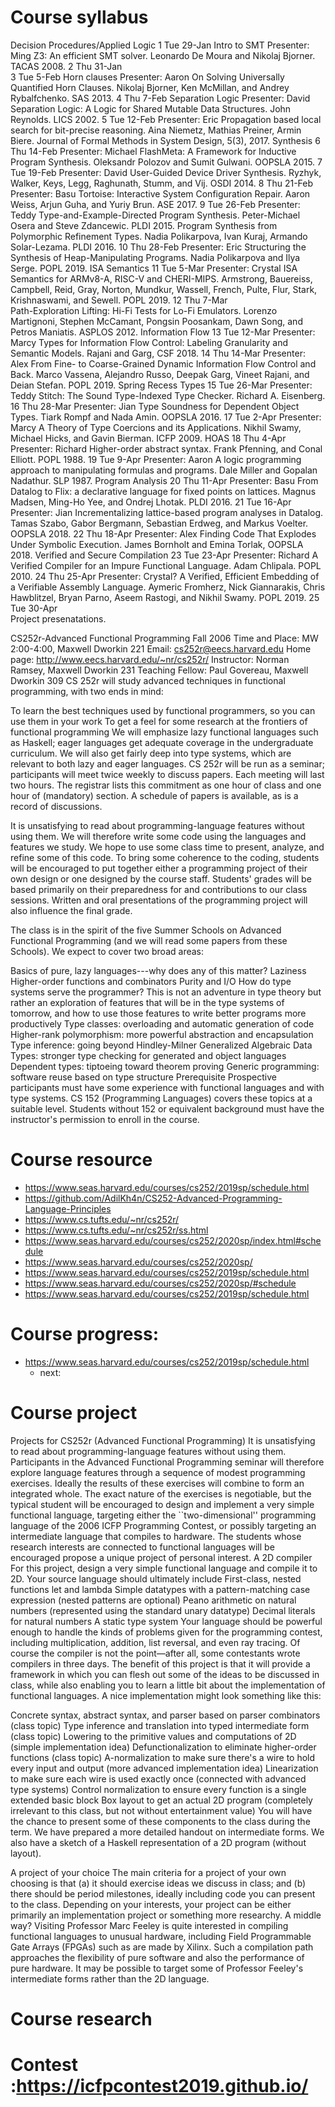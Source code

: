 # Course syllabus 

Decision Procedures/Applied Logic
1	Tue 29-Jan	Intro to SMT	Presenter: Ming
Z3: An efficient SMT solver. Leonardo De Moura and Nikolaj Bjorner. TACAS 2008.
2	Thu 31-Jan	
3	Tue 5-Feb	Horn clauses	Presenter: Aaron
On Solving Universally Quantified Horn Clauses. Nikolaj Bjorner, Ken McMillan, and Andrey Rybalfchenko. SAS 2013.
4	Thu 7-Feb	Separation Logic	Presenter: David
Separation Logic: A Logic for Shared Mutable Data Structures. John Reynolds. LICS 2002.
5	Tue 12-Feb		Presenter: Eric
Propagation based local search for bit-precise reasoning. Aina Niemetz, Mathias Preiner, Armin Biere. Journal of Formal Methods in System Design, 5(3), 2017.
Synthesis
6	Thu 14-Feb		Presenter: Michael
FlashMeta: A Framework for Inductive Program Synthesis. Oleksandr Polozov and Sumit Gulwani. OOPSLA 2015.
7	Tue 19-Feb		Presenter: David
User-Guided Device Driver Synthesis. Ryzhyk, Walker, Keys, Legg, Raghunath, Stumm, and Vij. OSDI 2014.
8	Thu 21-Feb		Presenter: Basu
Tortoise: Interactive System Configuration Repair. Aaron Weiss, Arjun Guha, and Yuriy Brun. ASE 2017.
9	Tue 26-Feb		Presenter: Teddy
Type-and-Example-Directed Program Synthesis. Peter-Michael Osera and Steve Zdancewic. PLDI 2015.
Program Synthesis from Polymorphic Refinement Types. Nadia Polikarpova, Ivan Kuraj, Armando Solar-Lezama. PLDI 2016.
10	Thu 28-Feb		Presenter: Eric
Structuring the Synthesis of Heap-Manipulating Programs. Nadia Polikarpova and Ilya Serge. POPL 2019.
ISA Semantics
11	Tue 5-Mar		Presenter: Crystal
ISA Semantics for ARMv8-A, RISC-V and CHERI-MIPS. Armstrong, Bauereiss, Campbell, Reid, Gray, Norton, Mundkur, Wassell, French, Pulte, Flur, Stark, Krishnaswami, and Sewell. POPL 2019.
12	Thu 7-Mar		
Path-Exploration Lifting: Hi-Fi Tests for Lo-Fi Emulators. Lorenzo Martignoni, Stephen McCamant, Pongsin Poosankam, Dawn Song, and Petros Maniatis. ASPLOS 2012.
Information Flow
13	Tue 12-Mar		Presenter: Marcy
Types for Information Flow Control: Labeling Granularity and Semantic Models. Rajani and Garg, CSF 2018.
14	Thu 14-Mar		Presenter: Alex
From Fine- to Coarse-Grained Dynamic Information Flow Control and Back. Marco Vassena, Alejandro Russo, Deepak Garg, Vineet Rajani, and Deian Stefan. POPL 2019.
Spring Recess
Types
15	Tue 26-Mar		Presenter: Teddy
Stitch: The Sound Type-Indexed Type Checker. Richard A. Eisenberg.
16	Thu 28-Mar		Presenter: Jian
Type Soundness for Dependent Object Types. Tiark Rompf and Nada Amin. OOPSLA 2016.
17	Tue 2-Apr		Presenter: Marcy
A Theory of Type Coercions and its Applications. Nikhil Swamy, Michael Hicks, and Gavin Bierman. ICFP 2009.
HOAS
18	Thu 4-Apr		Presenter: Richard
Higher-order abstract syntax. Frank Pfenning, and Conal Elliott. POPL 1988.
19	Tue 9-Apr		Presenter: Aaron
A logic programming approach to manipulating formulas and programs. Dale Miller and Gopalan Nadathur. SLP 1987.
Program Analysis
20	Thu 11-Apr		Presenter: Basu
From Datalog to Flix: a declarative language for fixed points on lattices. Magnus Madsen, Ming-Ho Yee, and Ondrej Lhotak. PLDI 2016.
21	Tue 16-Apr		Presenter: Jian
Incrementalizing lattice-based program analyses in Datalog. Tamas Szabo, Gabor Bergmann, Sebastian Erdweg, and Markus Voelter. OOPSLA 2018.
22	Thu 18-Apr		Presenter: Alex
Finding Code That Explodes Under Symbolic Execution. James Bornholt and Emina Torlak, OOPSLA 2018.
Verified and Secure Compilation
23	Tue 23-Apr		Presenter: Richard
A Verified Compiler for an Impure Functional Language. Adam Chlipala. POPL 2010.
24	Thu 25-Apr		Presenter: Crystal?
A Verified, Efficient Embedding of a Verifiable Assembly Language. Aymeric Fromherz, Nick Giannarakis, Chris Hawblitzel, Bryan Parno, Aseem Rastogi, and Nikhil Swamy. POPL 2019.
25	Tue 30-Apr		
Project presenatations.


CS252r-Advanced Functional Programming
Fall 2006
Time and Place:	MW 2:00-4:00, Maxwell Dworkin 221
Email:	cs252r@eecs.harvard.edu
Home page:	http://www.eecs.harvard.edu/~nr/cs252r/
Instructor:	Norman Ramsey, Maxwell Dworkin 231
Teaching Fellow:	Paul Govereau, Maxwell Dworkin 309
CS 252r will study advanced techniques in functional programming, with two ends in mind:

To learn the best techniques used by functional programmers, so you can use them in your work
To get a feel for some research at the frontiers of functional programming
We will emphasize lazy functional languages such as Haskell; eager languages get adequate coverage in the undergraduate curriculum. We will also get fairly deep into type systems, which are relevant to both lazy and eager languages.
CS 252r will be run as a seminar; participants will meet twice weekly to discuss papers. Each meeting will last two hours. The registrar lists this commitment as one hour of class and one hour of (mandatory) section. A schedule of papers is available, as is a record of discussions.

It is unsatisfying to read about programming-language features without using them. We will therefore write some code using the languages and features we study. We hope to use some class time to present, analyze, and refine some of this code. To bring some coherence to the coding, students will be encouraged to put together either a programming project of their own design or one designed by the course staff.
Students' grades will be based primarily on their preparedness for and contributions to our class sessions. Written and oral presentations of the programming project will also influence the final grade.

The class is in the spirit of the five Summer Schools on Advanced Functional Programming (and we will read some papers from these Schools). We expect to cover two broad areas:

Basics of pure, lazy languages---why does any of this matter?
Laziness
Higher-order functions and combinators
Purity and I/O
How do type systems serve the programmer? This is not an adventure in type theory but rather an exploration of features that will be in the type systems of tomorrow, and how to use those features to write better programs more productively
Type classes: overloading and automatic generation of code
Higher-rank polymorphism: more powerful abstraction and encapsulation
Type inference: going beyond Hindley-Milner
Generalized Algebraic Data Types: stronger type checking for generated and object languages
Dependent types: tiptoeing toward theorem proving
Generic programming: software reuse based on type structure
Prerequisite
Prospective participants must have some experience with functional languages and with type systems. CS 152 (Programming Languages) covers these topics at a suitable level. Students without 152 or equivalent background must have the instructor's permission to enroll in the course.


# Course resource 
+ https://www.seas.harvard.edu/courses/cs252/2019sp/schedule.html
+ https://github.com/AdilKh4n/CS252-Advanced-Programming-Language-Principles
+ https://www.cs.tufts.edu/~nr/cs252r/
+ https://www.cs.tufts.edu/~nr/cs252r/ss.html 
+ https://www.seas.harvard.edu/courses/cs252/2020sp/index.html#schedule 
+ https://www.seas.harvard.edu/courses/cs252/2020sp/ 
+ https://www.seas.harvard.edu/courses/cs252/2019sp/schedule.html 
+ https://www.seas.harvard.edu/courses/cs252/2020sp/#schedule 
+ https://www.seas.harvard.edu/courses/cs252/2019sp/schedule.html 

# Course progress: 

+ https://www.seas.harvard.edu/courses/cs252/2019sp/schedule.html
    + next:

# Course project 
Projects for CS252r (Advanced Functional Programming)
It is unsatisfying to read about programming-language features without using them. Participants in the Advanced Functional Programming seminar will therefore explore language features through a sequence of modest programming exercises. Ideally the results of these exercises will combine to form an integrated whole. The exact nature of the exercises is negotiable, but the typical student will be encouraged to design and implement a very simple functional language, targeting either the ``two-dimensional'' programming language of the 2006 ICFP Programming Contest, or possibly targeting an intermediate language that compiles to hardware. The students whose research interests are connected to functional languages will be encouraged propose a unique project of personal interest.
A 2D compiler
For this project, design a very simple functional language and compile it to 2D. Your source language should ultimately include
First-class, nested functions
let and lambda
Simple datatypes with a pattern-matching case expression (nested patterns are optional)
Peano arithmetic on natural numbers (represented using the standard unary datatype)
Decimal literals for natural numbers
A static type system
Your language should be powerful enough to handle the kinds of problems given for the programming contest, including multiplication, addition, list reversal, and even ray tracing.
Of course the compiler is not the point—after all, some contestants wrote compilers in three days. The benefit of this project is that it will provide a framework in which you can flesh out some of the ideas to be discussed in class, while also enabling you to learn a little bit about the implementation of functional languages. A nice implementation might look something like this:

Concrete syntax, abstract syntax, and parser based on parser combinators (class topic)
Type inference and translation into typed intermediate form (class topic)
Lowering to the primitive values and computations of 2D (simple implementation idea)
Defunctionalization to eliminate higher-order functions (class topic)
A-normalization to make sure there's a wire to hold every input and output (more advanced implementation idea)
Linearization to make sure each wire is used exactly once (connected with advanced type systems)
Control normalization to ensure every function is a single extended basic block
Box layout to get an actual 2D program (completely irrelevant to this class, but not without entertainment value)
You will have the chance to present some of these components to the class during the term.
We have prepared a more detailed handout on intermediate forms. We also have a sketch of a Haskell representation of a 2D program (without layout).

A project of your choice
The main criteria for a project of your own choosing is that (a) it should exercise ideas we discuss in class; and (b) there should be period milestones, ideally including code you can present to the class. Depending on your interests, your project can be either primarily an implementation project or something more researchy.
A middle way?
Visiting Professor Marc Feeley is quite interested in compiling functional languages to unusual hardware, including Field Programmable Gate Arrays (FPGAs) such as are made by Xilinx. Such a compilation path approaches the flexibility of pure software and also the performance of pure hardware. It may be possible to target some of Professor Feeley's intermediate forms rather than the 2D language.


# Course research 


# Contest :https://icfpcontest2019.github.io/
